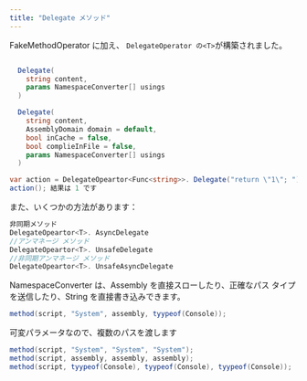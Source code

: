 ```yaml
---
title: "Delegate メソッド"
---
```


FakeMethodOperator に加え、 `DelegateOperator の<T>`が構築されました。

```cs

  Delegate(
    string content,
    params NamespaceConverter[] usings
  )

  Delegate(
    string content,
    AssemblyDomain domain = default,
    bool inCache = false,
    bool complieInFile = false,
    params NamespaceConverter[] usings
  )

```

```cs
var action = DelegateOpeartor<Func<string>>. Delegate("return \"1\"; ");
action(); 結果は 1 です
```

また、いくつかの方法があります：

```cs
非同期メソッド
DelegateOpeartor<T>. AsyncDelegate
//アンマネージ メソッド
DelegateOpeartor<T>. UnsafeDelegate
//非同期アンマネージ メソッド
DelegateOpeartor<T>. UnsafeAsyncDelegate
```

NamespaceConverter は、Assembly を直接スローしたり、正確なパス タイプを送信したり、String を直接書き込みできます。

```cs
method(script, "System", assembly, tyypeof(Console));
```

可変パラメータなので、複数のパスを渡します

```cs
method(script, "System", "System", "System");
method(script, assembly, assembly, assembly);
method(script, tyypeof(Console), tyypeof(Console), tyypeof(Console));
```
